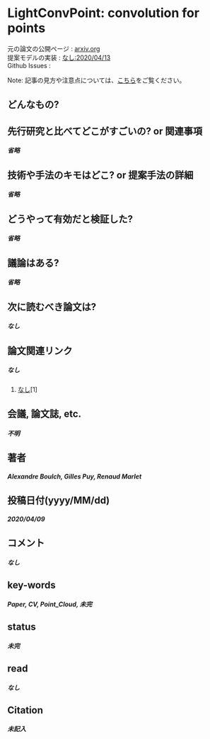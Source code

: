 # LightConvPoint: convolution for points

元の論文の公開ページ : [arxiv.org](https://arxiv.org/abs/2004.04462)  
提案モデルの実装 : [なし:2020/04/13]()  
Github Issues : []()  

Note: 記事の見方や注意点については、[こちら](/)をご覧ください。

## どんなもの?

## 先行研究と比べてどこがすごいの? or 関連事項
##### 省略

## 技術や手法のキモはどこ? or 提案手法の詳細
##### 省略

## どうやって有効だと検証した?
##### 省略

## 議論はある?
##### 省略

## 次に読むべき論文は?
##### なし

## 論文関連リンク
##### なし
1. [なし]()[1]

## 会議, 論文誌, etc.
##### 不明

## 著者
##### Alexandre Boulch, Gilles Puy, Renaud Marlet

## 投稿日付(yyyy/MM/dd)
##### 2020/04/09

## コメント
##### なし

## key-words
##### Paper, CV, Point_Cloud, 未完

## status
##### 未完

## read
##### なし

## Citation
##### 未記入
